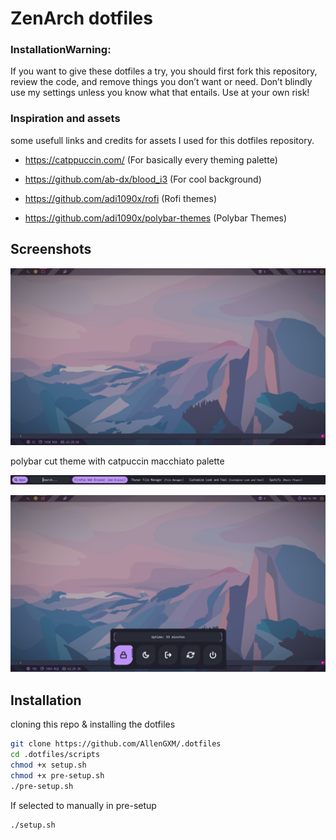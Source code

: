 # ZenArch dotfiles
### InstallationWarning:

If you want to give these dotfiles a try, you should first fork this repository, review the code, and remove things you don’t want or need. Don’t blindly use my settings unless you know what that entails. Use at your own risk!

### Inspiration and assets

some usefull links and credits for assets I used for this dotfiles repository.

- https://catppuccin.com/ (For basically every theming palette)

- https://github.com/ab-dx/blood_i3 (For cool background)

- https://github.com/adi1090x/rofi (Rofi themes)

- https://github.com/adi1090x/polybar-themes (Polybar Themes)

## Screenshots

![Desktop](https://raw.githubusercontent.com/AllenGXM/.dotfiles/master/assets/background-preview.png)

polybar cut theme with catpuccin macchiato palette

![rofi search menu](https://raw.githubusercontent.com/AllenGXM/.dotfiles/master/assets/rofi%20bar.png)

![Powerbar](https://raw.githubusercontent.com/AllenGXM/.dotfiles/master/assets/powerbar.png)
## Installation

cloning this repo & installing the dotfiles

```bash
git clone https://github.com/AllenGXM/.dotfiles
cd .dotfiles/scripts
chmod +x setup.sh
chmod +x pre-setup.sh
./pre-setup.sh
```
If selected to manually in pre-setup

```bash
./setup.sh
```
